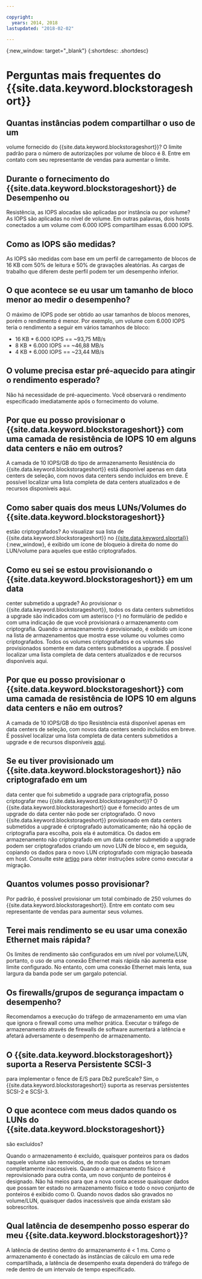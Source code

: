 ```yaml
---

copyright:
  years: 2014, 2018
lastupdated: "2018-02-02"

---
```

{:new_window: target="_blank"}
{:shortdesc: .shortdesc}

# Perguntas mais frequentes do {{site.data.keyword.blockstorageshort}}

## Quantas instâncias podem compartilhar o uso de um
volume fornecido do {{site.data.keyword.blockstorageshort}}?
O limite padrão para o número de autorizações por volume de bloco é 8. Entre em contato com seu
representante de vendas para aumentar o limite.

## Durante o fornecimento do {{site.data.keyword.blockstorageshort}} de Desempenho ou
Resistência, as IOPS alocadas são aplicadas por instância ou por volume?
As IOPS são aplicadas no nível de volume. Em outras palavras, dois hosts conectados a um volume
com 6.000 IOPS compartilham essas 6.000 IOPS.

## Como as IOPS são medidas?
As IOPS são medidas com base em um perfil de carregamento de blocos de 16 KB com 50% de leitura
e 50% de gravações aleatórias. As cargas de trabalho que diferem deste perfil podem ter um desempenho inferior.

## O que acontece se eu usar um tamanho de bloco menor ao medir o desempenho?
O máximo de IOPS pode ser obtido ao usar tamanhos de blocos menores, porém o rendimento é menor. Por
exemplo, um volume com 6.000 IOPS teria o rendimento a seguir em vários tamanhos de bloco:

- 16 KB * 6.000 IOPS == ~93,75 MB/s 
-  8 KB * 6.000 IOPS == ~46,88 MB/s
-  4 KB * 6.000 IOPS == ~23,44 MB/s

## O volume precisa estar pré-aquecido para atingir o rendimento esperado?
Não há necessidade de pré-aquecimento. Você observará o rendimento especificado imediatamente após o
fornecimento do volume.

## Por que eu posso provisionar o {{site.data.keyword.blockstorageshort}} com uma camada de resistência de IOPS 10 em alguns data centers e não em outros?
A camada de 10 IOPS/GB do tipo de armazenamento Resistência
do {{site.data.keyword.blockstorageshort}}
está disponível apenas em data centers de seleção, com novos data centers sendo incluídos em breve.  É possível localizar uma lista completa de data centers atualizados e de recursos disponíveis aqui.

## Como saber quais dos meus LUNs/Volumes do {{site.data.keyword.blockstorageshort}}
estão criptografados?
Ao visualizar sua lista de {{site.data.keyword.blockstorageshort}} no
[{{site.data.keyword.slportal}}](https://control.softlayer.com/){:new_window},
é exibido um ícone de bloqueio à direita do nome do LUN/volume para aqueles que estão criptografados.

## Como eu sei se estou provisionando o {{site.data.keyword.blockstorageshort}} em um data
center submetido a upgrade? 
Ao provisionar o {{site.data.keyword.blockstorageshort}}, todos os data centers submetidos a
upgrade são indicados com um asterisco (`*`) no formulário de pedido e com uma indicação de
que você provisionará o armazenamento com criptografia. Quando o armazenamento é provisionado, é exibido um ícone na
lista de armazenamentos que mostra esse volume ou volumes como criptografados. Todos os volumes criptografados
e os volumes são provisionados somente em data centers submetidos a upgrade. É possível localizar uma lista completa de data centers atualizados e de recursos disponíveis aqui.

## Por que eu posso provisionar o {{site.data.keyword.blockstorageshort}} com uma camada de resistência de IOPS 10 em alguns data centers e não em outros?
A camada de 10 IOPS/GB do tipo Resistência está disponível apenas em data centers
de seleção, com novos data centers sendo incluídos em breve. É possível localizar uma lista completa de
data centers submetidos a upgrade e de recursos disponíveis
[aqui](new-ibm-block-and-file-storage-location-and-features.html).

## Se eu tiver provisionado um {{site.data.keyword.blockstorageshort}} não criptografado em um
data center que foi submetido a upgrade para criptografia, posso criptografar meu
{{site.data.keyword.blockstorageshort}}?
O {{site.data.keyword.blockstorageshort}} que é fornecido antes de um upgrade do data center não
pode ser criptografado.
O novo {{site.data.keyword.blockstorageshort}} provisionado em data centers submetidos a upgrade é
criptografado automaticamente; não há opção de criptografia para escolha, pois ela é automática.
Os dados em armazenamento não criptografado em um data center submetido a upgrade podem ser criptografados
criando um novo LUN de bloco e, em seguida, copiando os dados para o novo LUN criptografado com migração baseada em host. 
Consulte este [artigo](migrate-block-storage-encrypted-block-storage) para obter instruções
sobre como executar a migração.

## Quantos volumes posso provisionar?
Por padrão, é possível provisionar um total combinado de 250
volumes do {{site.data.keyword.blockstorageshort}}.
Entre em contato com seu representante de vendas para aumentar seus volumes.

## Terei mais rendimento se eu usar uma conexão Ethernet mais rápida?
Os limites de rendimento são configurados em um nível por volume/LUN, portanto, o uso de uma conexão
Ethernet mais rápida não aumenta esse limite configurado. No entanto, com uma conexão Ethernet mais lenta, sua
largura da banda pode ser um gargalo potencial.

## Os firewalls/grupos de segurança impactam o desempenho?
Recomendamos a execução do tráfego de armazenamento em uma vlan que ignora o firewall como uma melhor
prática. Executar o tráfego de armazenamento através de firewalls de software aumentará a latência e afetará adversamente o desempenho de armazenamento.

## O {{site.data.keyword.blockstorageshort}} suporta a Reserva Persistente SCSI-3
para implementar o fence de E/S para Db2 pureScale?
Sim, o {{site.data.keyword.blockstorageshort}} suporta as reservas persistentes SCSI-2 e SCSI-3.  

## O que acontece com meus dados quando os LUNs do {{site.data.keyword.blockstorageshort}}
são excluídos?

Quando o armazenamento é excluído, quaisquer ponteiros para os dados naquele volume são removidos, de
modo que os dados se tornam completamente inacessíveis. Quando o armazenamento físico é reprovisionado para
outra conta, um novo conjunto de ponteiros é designado. Não há meios para que a nova conta acesse
quaisquer dados que possam ter estado no armazenamento físico e todo o novo conjunto de ponteiros é
exibido como 0. Quando novos dados são gravados no volume/LUN, quaisquer dados inacessíveis que ainda
existam são sobrescritos. 

## Qual latência de desempenho posso esperar do meu {{site.data.keyword.blockstorageshort}}?   

A latência de destino dentro do armazenamento é < 1 ms. Como o armazenamento é conectado às
instâncias de cálculo em uma rede compartilhada, a latência de desempenho exata dependerá do tráfego de
rede dentro de um intervalo de tempo especificado.
